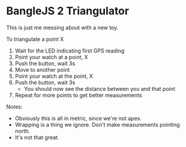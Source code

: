 # BangleJS 2 Triangulator

This is just me messing about with a new toy.

To triangulate a point X

1. Wait for the LED indicating first GPS reading
1. Point your watch at a point, X
1. Push the button, wait 3s
1. Move to another point
1. Point your watch at the point, X
1. Push the button, wait 3s
   * You should now see the distance between you and that point
1. Repeat for more points to get better measurements

Notes:
* Obviously this is all in metric, since we're not apes.
* Wrapping is a thing we ignore. Don't make measurements pointing north.
* It's not that great.